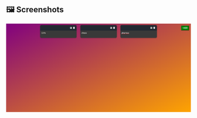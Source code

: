 ## 🖼️ Screenshots
![](https://github.com/AbdoJoker99/mini-projects-web/blob/main/Note/Screenshot%202024-11-29%20214728.png?raw=true)
